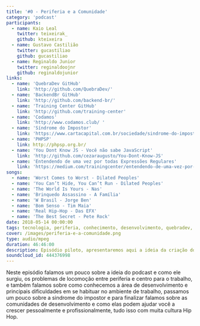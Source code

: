 ```yaml
---
title: '#0 - Periferia e a Comunidade'
category: 'podcast'
participants:
  - name: Kaio Leal
    twitter: teixeirak_
    github: kteixeira
  - name: Gustavo Castilião
    twitter: gucastiliao
    github: gucastiliao
  - name: Reginaldo Junior
    twitter: reginaldoojnr
    github: reginaldojunior
links:
  - name: 'QuebraDev GitHub'
    link: 'http://github.com/QuebraDev/' 
  - name: 'BackendBr GitHub'
    link: 'http://github.com/backend-br/' 
  - name: 'Training Center GitHub'
    link: 'http://github.com/training-center' 
  - name: 'Codamos'
    link: 'http://www.codamos.club/ '
  - name: 'Síndrome do Impostor'
    link: 'https://www.cartacapital.com.br/sociedade/sindrome-do-impostor-mais-uma-pedra-no-caminho-das-mulheres'
  - name: 'PHPSP'
    link: http://phpsp.org.br/ 
  - name: 'You Dont Know JS - Você não sabe JavaScript'
    link: 'http://github.com/cezaraugusto/You-Dont-Know-JS'
  - name: 'Entendendo de uma vez por todas Expressões Regulares'
    link: 'https://medium.com/trainingcenter/entendendo-de-uma-vez-por-todas-express%C3%B5es-regulares-parte-1-introdu%C3%A7%C3%A3o-dfe63e289dc3'
songs:
  - name: 'Worst Comes to Worst - Dilated Peoples'
  - name: 'You Can’t Hide, You Can’t Run - Dilated Peoples'
  - name: 'The World Is Yours - Nas'
  - name: 'Brinquedo Assassino - A Família'
  - name: 'W Brasil - Jorge Ben'
  - name: 'Bom Senso - Tim Maia'
  - name: 'Real Hip-Hop - Das EFX'
  - name: 'The Best Secret - Pete Rock'
date: 2018-05-14 00:00:00
tags: tecnologia, periferia, conhecimento, desenvolvimento, quebradev, piloto, como surgiu, ideias
cover: /images/periferia-e-a-comunidade.png
type: audio/mpeg
duration: 46:46:00
description: Episódio piloto, apresentaremos aqui a ideia da criação do podcast, além de um pouco da nossa vivência.
soundcloud_id: 444376998
---
```


Neste episódio falamos um pouco sobre a ideia do podcast e como ele surgiu, os problemas de locomoção entre periferia e centro para o trabalho, e também falamos sobre como conhecemos a área de desenvolvimento e principais dificuldades em se habituar no ambiente de trabalho, passamos um pouco sobre a sindrome do impostor e para finalizar falamos sobre as comunidades de desenvolvimento e como elas podem ajudar você a crescer pessoalmente e profissionalmente, tudo isso com muita cultura Hip Hop.